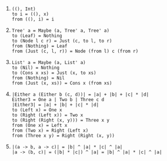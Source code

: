 1.  ```
    ((), Int)  
    to i = ((), x)  
    from ((), i) = i
    ```

2.  ```
    Tree' a = Maybe (a, Tree' a, Tree' a)  
    to (Leaf) = Nothing  
    to (Node l c r) = Just (c, to l, to r)  
    from (Nothing) = Leaf  
    from (Just (c, l, r)) = Node (from l) c (from r)
    ```

3.  ```
    List' a = Maybe (a, List' a)  
    to (Nil) = Nothing  
    to (Cons x xs) = Just (x, to xs)  
    from (Nothing) = Nil  
    from (Just (x, xs)) = Cons x (from xs)
    ```

4.  ```
    |Either a (Either b (c, d))| = |a| + |b| + |c| * |d|  
    Either3 = One a | Two b | Three c d
    |Either3| = |a| + |b| + |c| * |d|  
    to (Left x) = One x  
    to (Right (Left x)) = Two x  
    to (Right (Right (x, y))) = Three x y  
    from (One x) = Left x  
    from (Two x) = Right (Left x)  
    from (Three x y) = Right (Right (x, y))
    ```

5.  ```
    |(a -> b, a -> c)| = |b| ^ |a| * |c| ^ |a|  
    |a -> (b, c)| = (|b| * |c|) ^ |a| = |b| ^ |a| * |c| ^ |a|
    ```
